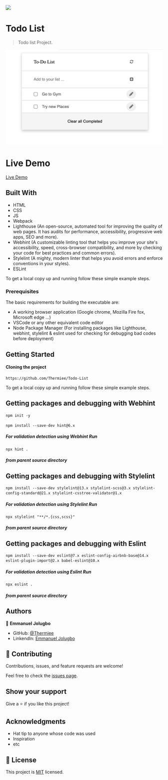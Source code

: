 ![](https://img.shields.io/badge/Microverse-blueviolet)

# Todo List

> Todo list Project.

![screenshot](./app_screenshot.png)
# Live Demo

[Live Demo](https://thermiee.github.io/Todo-List/)
## Built With

- HTML
- CSS
- JS
- Webpack
- Lighthouse (An open-source, automated tool for improving the quality of web pages. It has audits for performance, accessibility, progressive web apps, SEO and more).
- Webhint (A customizable linting tool that helps you improve your site's accessibility, speed, cross-browser compatibility, and more by checking your code for best practices and common errors).
- Stylelint (A mighty, modern linter that helps you avoid errors and enforce conventions in your styles).
- ESLint

To get a local copy up and running follow these simple example steps.

### Prerequisites
The basic requirements for building the executable are:
* A working browser application (Google chrome, Mozilla Fire fox, Microsoft edge ...)
* VSCode or any other equivalent code editor
* Node Package Manager (For installing packages like Lighthouse, webhint, stylelint & eslint used for checking for debugging bad codes before deployment)


## Getting Started


#### Cloning the project
```
https://github.com/Thermiee/Todo-List
```


To get a local copy up and running follow these simple example steps.

## Getting packages and debugging with Webhint
```
npm init -y

npm install --save-dev hint@6.x
```
##### For validation detection using Webhint Run
```
npx hint .
```
##### from parent source directory

## Getting packages and debugging with Stylelint
```
npm install --save-dev stylelint@13.x stylelint-scss@3.x stylelint-config-standard@21.x stylelint-csstree-validator@1.x
```
##### For validation detection using Stylelint Run
```
npx stylelint "**/*.{css,scss}"
```
##### from parent source directory

## Getting packages and debugging with Eslint
```
npm install --save-dev eslint@7.x eslint-config-airbnb-base@14.x eslint-plugin-import@2.x babel-eslint@10.x
```
##### For validation detection using Eslint Run
```
npx eslint .
```
##### from parent source directory



## Authors

👤 **Emmanuel Jolugbo**

- GitHub: [@Thermiee](https://github.com/thermiee)
- Linkendln: [Emmanuel Jolugbo](https://www.linkedin.com/in/emmanuel-jolugbo/)

## 🤝 Contributing

Contributions, issues, and feature requests are welcome!

Feel free to check the [issues page](../../issues/).

## Show your support

Give a ⭐️ if you like this project!

## Acknowledgments

- Hat tip to anyone whose code was used
- Inspiration
- etc

## 📝 License

This project is [MIT](./MIT.md) licensed.
